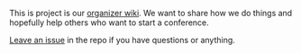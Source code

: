 This is project is our [organizer wiki](.,/../wiki). We want to share how we do things and hopefully help others who want to start a conference. 

[Leave an issue](../../issues) in the repo if you have questions or anything.
